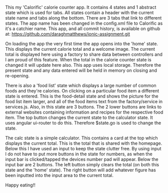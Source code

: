 This my 'Calorific' calorie counter app. It contains 4 states and 1 abstract state which is used for tabs. All states contain a
header with the current state name and tabs along the bottom. There are 3 tabs that link to different states. The app name has
been changed in the config.xml file to Calorific as it's a catchier name. This app, and all commit history, is available on 
github at: https://github.com/daraghmatthews/ionic-assignment.git 

On loading the app the very first time the app opens into the 'home' state. This displays the current calorie total and a 
welcome image. The current total is displayed here using a factory to share data between controllers and I am proud of this
feature. When the total in the calorie counter state is changed it will update here also. This app uses local storage. Therefore
the present state and any data entered will be held in memory on closing and re-opening.  

There is also a 'food list' state which displays a large number of common foods and they're calories. On clicking on a 
particular food item a different state is entered. This is the food-detail state and shows the picture for  the food list item
larger, and all of the food items text from the factory/service in services.js. Also, in this state are 3 buttons. The 2 lower 
buttons are links to external websites containing information and recipes for the respective food item. The top button changes 
the current state to the calculator state. It uses angular ui-router to do this. Therefore $state.go is used to change the state.

The calc state is a simple calculator. This contains a card at the top which displays the current total. This is the total that
is shared with the homepage. Below this I have used an input to keep the state clutter free. By using input I do not have to put 
more buttons in the state for numbers, as when the input bar is clicked/tapped the devices number pad will appear. Below the 
input bar are 2 buttons. The left button simply clears the total (on both this state and the 'home' state). The right button 
will add whatever figure has been inputted into the input area to the current total.

Happy eating!!